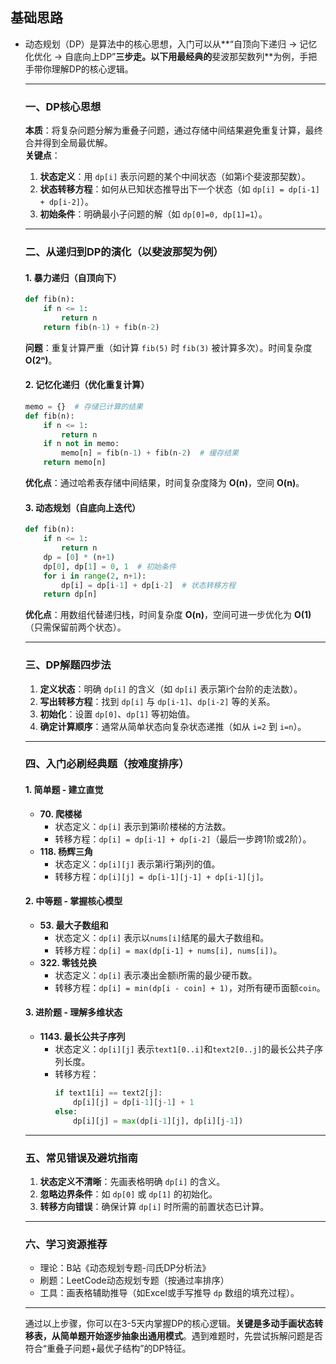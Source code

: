 ## 基础思路

* 动态规划（DP）是算法中的核心思想，入门可以从**“自顶向下递归 → 记忆化优化 → 自底向上DP”**三步走。以下用最经典的**斐波那契数列**为例，手把手带你理解DP的核心逻辑。

  ---

  ### **一、DP核心思想**
  **本质**：将复杂问题分解为重叠子问题，通过存储中间结果避免重复计算，最终合并得到全局最优解。  
  **关键点**：  
  1. **状态定义**：用 `dp[i]` 表示问题的某个中间状态（如第i个斐波那契数）。  
  2. **状态转移方程**：如何从已知状态推导出下一个状态（如 `dp[i] = dp[i-1] + dp[i-2]`）。  
  3. **初始条件**：明确最小子问题的解（如 `dp[0]=0, dp[1]=1`）。  

  ---

  ### **二、从递归到DP的演化（以斐波那契为例）**
  #### **1. 暴力递归（自顶向下）**
  ```python
  def fib(n):
      if n <= 1:
          return n
      return fib(n-1) + fib(n-2)
  ```
  **问题**：重复计算严重（如计算 `fib(5)` 时 `fib(3)` 被计算多次）。时间复杂度 **O(2ⁿ)**。

  #### **2. 记忆化递归（优化重复计算）**
  ```python
  memo = {}  # 存储已计算的结果
  def fib(n):
      if n <= 1:
          return n
      if n not in memo:
          memo[n] = fib(n-1) + fib(n-2)  # 缓存结果
      return memo[n]
  ```
  **优化点**：通过哈希表存储中间结果，时间复杂度降为 **O(n)**，空间 **O(n)**。

  #### **3. 动态规划（自底向上迭代）**
  ```python
  def fib(n):
      if n <= 1:
          return n
      dp = [0] * (n+1)
      dp[0], dp[1] = 0, 1  # 初始条件
      for i in range(2, n+1):
          dp[i] = dp[i-1] + dp[i-2]  # 状态转移方程
      return dp[n]
  ```
  **优化点**：用数组代替递归栈，时间复杂度 **O(n)**，空间可进一步优化为 **O(1)**（只需保留前两个状态）。

  ---

  ### **三、DP解题四步法**
  1. **定义状态**：明确 `dp[i]` 的含义（如 `dp[i]` 表示第i个台阶的走法数）。  
  2. **写出转移方程**：找到 `dp[i]` 与 `dp[i-1]`、`dp[i-2]` 等的关系。  
  3. **初始化**：设置 `dp[0]`、`dp[1]` 等初始值。  
  4. **确定计算顺序**：通常从简单状态向复杂状态递推（如从 `i=2` 到 `i=n`）。

  ---

  ### **四、入门必刷经典题（按难度排序）**
  #### 1. **简单题 - 建立直觉**
  - **70. 爬楼梯**  
    - 状态定义：`dp[i]` 表示到第i阶楼梯的方法数。  
    - 转移方程：`dp[i] = dp[i-1] + dp[i-2]`（最后一步跨1阶或2阶）。  
  - **118. 杨辉三角**  
    - 状态定义：`dp[i][j]` 表示第i行第j列的值。  
    - 转移方程：`dp[i][j] = dp[i-1][j-1] + dp[i-1][j]`。

  #### 2. **中等题 - 掌握核心模型**
  - **53. 最大子数组和**  
    - 状态定义：`dp[i]` 表示以`nums[i]`结尾的最大子数组和。  
    - 转移方程：`dp[i] = max(dp[i-1] + nums[i], nums[i])`。  
  - **322. 零钱兑换**  
    - 状态定义：`dp[i]` 表示凑出金额i所需的最少硬币数。  
    - 转移方程：`dp[i] = min(dp[i - coin] + 1)`，对所有硬币面额`coin`。

  #### 3. **进阶题 - 理解多维状态**
  - **1143. 最长公共子序列**  
    - 状态定义：`dp[i][j]` 表示`text1[0..i]`和`text2[0..j]`的最长公共子序列长度。  
    - 转移方程：  
      ```python
      if text1[i] == text2[j]:
          dp[i][j] = dp[i-1][j-1] + 1
      else:
          dp[i][j] = max(dp[i-1][j], dp[i][j-1])
      ```

  ---

  ### **五、常见错误及避坑指南**
  1. **状态定义不清晰**：先画表格明确 `dp[i]` 的含义。  
  2. **忽略边界条件**：如 `dp[0]` 或 `dp[1]` 的初始化。  
  3. **转移方向错误**：确保计算 `dp[i]` 时所需的前置状态已计算。  

  ---

  ### **六、学习资源推荐**
  - 理论：B站《动态规划专题-闫氏DP分析法》  
  - 刷题：LeetCode动态规划专题（按通过率排序）  
  - 工具：画表格辅助推导（如Excel或手写推导 `dp` 数组的填充过程）。

  ---

  通过以上步骤，你可以在3-5天内掌握DP的核心逻辑。**关键是多动手画状态转移表，从简单题开始逐步抽象出通用模式**。遇到难题时，先尝试拆解问题是否符合“重叠子问题+最优子结构”的DP特征。
